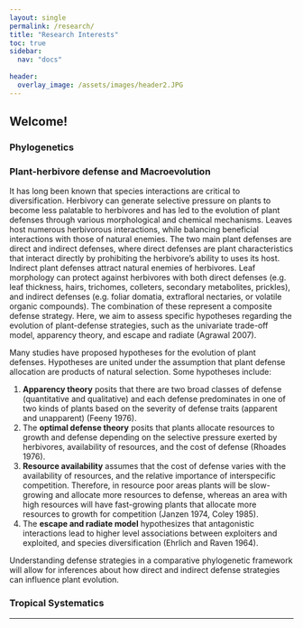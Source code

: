 ```yaml
---
layout: single
permalink: /research/
title: "Research Interests"
toc: true
sidebar:
  nav: "docs"
  
header:
  overlay_image: /assets/images/header2.JPG
---
```


## Welcome!

### Phylogenetics


### Plant-herbivore defense and Macroevolution
It has long been known that species interactions are critical to diversification. Herbivory can generate selective pressure on plants to become less palatable to herbivores and has led to the evolution of plant defenses through various morphological and chemical mechanisms. Leaves host numerous herbivorous interactions, while balancing beneficial interactions with those of natural enemies. The two main plant defenses are direct and indirect defenses, where direct defenses are plant characteristics that interact directly by prohibiting the herbivore’s ability to uses its host. Indirect plant defenses attract natural enemies of herbivores. Leaf morphology can protect against herbivores with both direct defenses (e.g. leaf thickness, hairs, trichomes, colleters, secondary metabolites, prickles), and indirect defenses (e.g. foliar domatia, extrafloral nectaries, or volatile organic compounds). The combination of these represent a composite defense strategy. Here, we aim to assess specific hypotheses regarding the evolution of plant-defense strategies, such as the univariate trade-off model, apparency theory, and escape and radiate (Agrawal 2007).

Many studies have proposed hypotheses for the evolution of plant defenses. Hypotheses are united under the assumption that plant defense allocation are products of natural selection. Some hypotheses include: 
1. **Apparency theory** posits that there are two broad classes of defense (quantitative and qualitative) and each defense predominates in one of two kinds of plants based on the severity of defense traits (apparent and unapparent) (Feeny 1976). 
2. The **optimal defense theory** posits that plants allocate resources to growth and defense depending on the selective pressure exerted by herbivores, availability of resources, and the cost of defense (Rhoades 1976). 
3. **Resource availability** assumes that the cost of defense varies with the availability of resources, and the relative importance of interspecific competition. Therefore, in resource poor areas plants will be slow-growing and allocate more resources to defense, whereas an area with high resources will have fast-growing plants that allocate more resources to growth for competition (Janzen 1974, Coley 1985). 
4. The **escape and radiate model** hypothesizes that antagonistic interactions lead to higher level associations between exploiters and exploited, and species diversification (Ehrlich and Raven 1964). 

Understanding defense strategies in a comparative phylogenetic framework will allow for inferences about how direct and indirect defense strategies can influence plant evolution.

### Tropical Systematics



---
